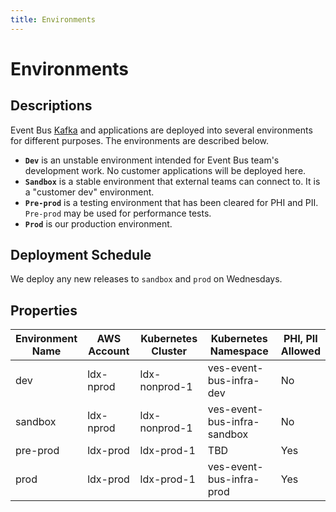 ```yaml
---
title: Environments
---
```


# Environments

## Descriptions

[comment]: <> (Description of environments from Slack:)
[comment]: <> (https://dsva.slack.com/archives/C06EB8S1FT9/p1710884055935049)
[comment]: <> (https://adhoc.slack.com/archives/C042L8C962D/p1712157437377449?thread_ts=1712058858.556049&cid=C042L8C962D)

Event Bus [Kafka](https://kafka.apache.org/) and applications are deployed into several environments for different purposes. The environments are described below.

- **`Dev`** is an unstable environment intended for Event Bus team's development work. No customer applications will be deployed here.
- **`Sandbox`** is a stable environment that external teams can connect to. It is a "customer dev" environment.
- **`Pre-prod`** is a testing environment that has been cleared for PHI and PII. `Pre-prod` may be used for performance tests.
- **`Prod`** is our production environment.

## Deployment Schedule

We deploy any new releases to `sandbox` and `prod` on Wednesdays.

## Properties

| Environment<br>Name | AWS Account  | Kubernetes<br>Cluster | Kubernetes<br>Namespace     | PHI, PII<br>Allowed |
|---------------------|--------------|-----------------------|-----------------------------|---------------------|
| dev                 | ldx-nprod    | ldx-nonprod-1         | ves-event-bus-infra-dev     | No                  |
| sandbox             | ldx-nprod    | ldx-nonprod-1         | ves-event-bus-infra-sandbox | No                  |
| pre-prod            | ldx-prod     | ldx-prod-1            | TBD                         | Yes                 |
| prod                | ldx-prod     | ldx-prod-1            | ves-event-bus-infra-prod    | Yes                 |

[comment]: <> (LHDI's dev is in ldx-dev, but the Event Bus dev that customers would connect to is in nprod.)

